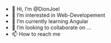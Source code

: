 - 👋 Hi, I’m @DionJoel
- 👀 I’m interested in Web-Developement
- 🌱 I’m currently learning Angular
- 💞️ I’m looking to collaborate on ...
- 📫 How to reach me 

<!---
DionJoel/DionJoel is a ✨ special ✨ repository because its `README.md` (this file) appears on your GitHub profile.
You can click the Preview link to take a look at your changes.
--->
